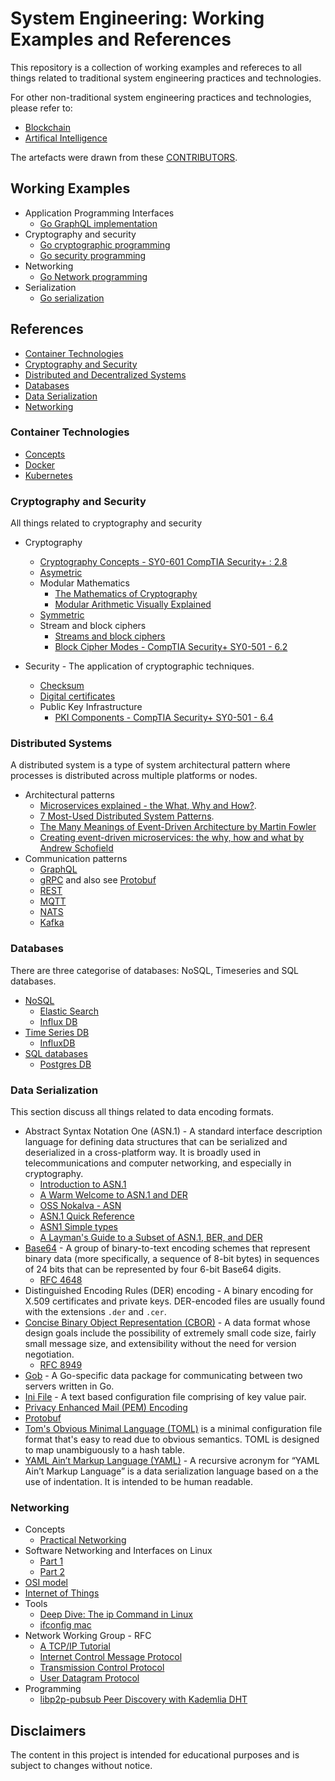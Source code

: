 # System Engineering: Working Examples and References

This repository is a collection of working examples and refereces to all things related to traditional system engineering practices and technologies.

For other non-traditional system engineering practices and technologies, please refer to:

* [Blockchain](https://github.com/paulwizviz/learn-blockchain)
* [Artifical Intelligence](https://github.com/paulwizviz/learn-ai)

The artefacts were drawn from these [CONTRIBUTORS](./CONTRIBUTORS).

## Working Examples
  
* Application Programming Interfaces
    * [Go GraphQL implementation](https://github.com/paulwizviz/graphql-template)
* Cryptography and security
    * [Go cryptographic programming](https://github.com/paulwizviz/go-crypto)
    * [Go security programming](https://github.com/paulwizviz/go-security)
* Networking
    * [Go Network programming](https://github.com/paulwizviz/go-networking.git)
* Serialization
    * [Go serialization](https://github.com/paulwizviz/go-serialization.git)

## References

* [Container Technologies](#container-technologies)
* [Cryptography and Security](#cryptography-and-security)
* [Distributed and Decentralized Systems](#distributed-and-decentralized-systems)
* [Databases](#databases)
* [Data Serialization](#data-serialization)
* [Networking](#networking)

### Container Technologies

* [Concepts](./docs/container.md)
* [Docker](https://github.com/paulwizviz/learn-docker.git)
* [Kubernetes](https://github.com/paulwizviz/learn-k8s.git)

### Cryptography and Security

All things related to cryptography and security

* Cryptography
    * [Cryptography Concepts - SY0-601 CompTIA Security+ : 2.8](https://www.youtube.com/watch?v=A6HNd1EGfIc)
    * [Asymetric](./docs/asymetic.md)
    * Modular Mathematics
        * [The Mathematics of Cryptography](https://www.youtube.com/watch?v=uNzaMrcuTM0)
        * [Modular Arithmetic Visually Explained](https://www.youtube.com/watch?v=lJ3CD9M3nEQ)
    * [Symmetric](./docs/symmetric.md)
    * Stream and block ciphers
        * [Streams and block ciphers](https://www.youtube.com/watch?v=7J2XbZNNF4A)
        * [Block Cipher Modes - CompTIA Security+ SY0-501 - 6.2](https://www.youtube.com/watch?v=6rE-KlhBlq4)

* Security - The application of cryptographic techniques.
    * [Checksum](https://www.techtarget.com/searchsecurity/definition/checksum)      
    * [Digital certificates](./docs/certs.md)
    * Public Key Infrastructure
        * [PKI Components - CompTIA Security+ SY0-501 - 6.4](https://www.youtube.com/watch?v=3yuad7_bszE)

### Distributed Systems

A distributed system is a type of system architectural pattern where processes is distributed across multiple platforms or nodes. 

* Architectural patterns
    * [Microservices explained - the What, Why and How?](https://www.youtube.com/watch?v=rv4LlmLmVWk).
    * [7 Most-Used Distributed System Patterns](https://www.youtube.com/watch?v=nH4qjmP2KEE).
    * [The Many Meanings of Event-Driven Architecture by Martin Fowler](https://www.youtube.com/watch?v=STKCRSUsyP0)
    * [Creating event-driven microservices: the why, how and what by Andrew Schofield](https://www.youtube.com/watch?v=ksRCq0BJef8)
* Communication patterns
    * [GraphQL](https://graphql.org/)    
    * [gRPC](https://grpc.io/docs/what-is-grpc/introduction/) and also see [Protobuf](#data-serialization)     
    * [REST](./docs/rest.md)
    * [MQTT](https://github.com/paulwizviz/learn-mqtt)
    * [NATS](https://github.com/paulwizviz/learn-nats)
    * [Kafka](https://github.com/paulwizviz/learn-kafka)

### Databases

There are three categorise of databases: NoSQL, Timeseries and SQL databases.

* [NoSQL](https://www.mongodb.com/resources/basics/databases/nosql-explained)
    * [Elastic Search](https://github.com/paulwizviz/learn-elastic)
    * [Influx DB](https://github.com/paulwizviz/learn-influx)
* [Time Series DB](https://www.influxdata.com/time-series-database/)
    * [InfluxDB](https://github.com/paulwizviz/learn-influx)
* [SQL databases](https://www.w3schools.com/sql/sql_intro.asp)
    * [Postgres DB](https://github.com/paulwizviz/learn-postgres)

### Data Serialization

This section discuss all things related to data encoding formats.

* Abstract Syntax Notation One (ASN.1) - A standard interface description language for defining data structures that can be serialized and deserialized in a cross-platform way. It is broadly used in telecommunications and computer networking, and especially in cryptography.
    * [Introduction to ASN.1](https://www.itu.int/en/ITU-T/asn1/Pages/introduction.aspx)
    * [A Warm Welcome to ASN.1 and DER](https://letsencrypt.org/docs/a-warm-welcome-to-asn1-and-der/)
    * [OSS Nokalva - ASN](https://www.oss.com/resources/resources.html)
    * [ASN.1 Quick Reference](https://www.oss.com/asn1/resources/asn1-made-simple/asn1-quick-reference.html)
    * [ASN1 Simple types](https://www.obj-sys.com/asn1tutorial/node10.html)
    * [A Layman's Guide to a Subset of ASN.1, BER, and DER](http://luca.ntop.org/Teaching/Appunti/asn1.html)
* [Base64](https://en.wikipedia.org/wiki/Base64) - A group of binary-to-text encoding schemes that represent binary data (more specifically, a sequence of 8-bit bytes) in sequences of 24 bits that can be represented by four 6-bit Base64 digits.
    * [RFC 4648](https://datatracker.ietf.org/doc/html/rfc4648)
* Distinguished Encoding Rules (DER) encoding - A binary encoding for X.509 certificates and private keys. DER-encoded files are usually found with the extensions `.der` and `.cer`.
* [Concise Binary Object Representation (CBOR)](https://cbor.io/) - A data format whose design goals include the possibility of extremely small code size, fairly small message size, and extensibility without the need for version negotiation.
    * [RFC 8949](https://datatracker.ietf.org/doc/html/rfc8949)
* [Gob](https://go.dev/blog/gob) - A Go-specific data package for communicating between two servers written in Go.
* [Ini File](https://en.wikipedia.org/wiki/INI_file)  - A text based configuration file comprising of key value pair.
* [Privacy Enhanced Mail (PEM) Encoding](./docs/pem.md)
* [Protobuf](https://protobuf.dev/)   
* [Tom's Obvious Minimal Language (TOML)](https://toml.io/en/) is a minimal configuration file format that's easy to read due to obvious semantics. TOML is designed to map unambiguously to a hash table.
* [YAML Ain’t Markup Language (YAML)](https://yaml.org/spec/1.2.2/) - A recursive acronym for “YAML Ain’t Markup Language” is a data serialization language based on a the use of indentation. It is intended to be human readable.

### Networking

* Concepts
    * [Practical Networking](https://www.youtube.com/watch?v=bj-Yfakjllc&list=PLIFyRwBY_4bRLmKfP1KnZA6rZbRHtxmXi)
* Software Networking and Interfaces on Linux
    * [Part 1](https://www.youtube.com/watch?v=EnAZB8GI97c)
    * [Part 2](https://www.youtube.com/watch?v=5WNEpE1vLvc)
* [OSI model](./docs/osi.md)
* [Internet of Things](./docs/iot.md)
* Tools
    * [Deep Dive: The ip Command in Linux](https://www.youtube.com/watch?v=30mQ4fD5kMI)
    * [ifconfig mac](https://www.youtube.com/watch?v=4-5x7iLiVSg)
* Network Working Group - RFC
    * [A TCP/IP Tutorial](https://www.ietf.org/rfc/rfc1180.txt)
    * [Internet Control Message Protocol](https://www.ietf.org/rfc/rfc792.txt)
    * [Transmission Control Protocol](https://www.ietf.org/rfc/rfc793.txt)
    * [User Datagram Protocol](https://www.ietf.org/rfc/rfc768.txt)
* Programming
    * [libp2p-pubsub Peer Discovery with Kademlia DHT](https://medium.com/rahasak/libp2p-pubsub-peer-discovery-with-kademlia-dht-c8b131550ac7)

## Disclaimers

The content in this project is intended for educational purposes and is subject to changes without notice.